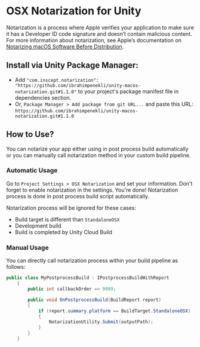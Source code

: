 # OSX Notarization for Unity
Notarization is a process where Apple verifies your application to make sure it has a Developer ID code signature and doesn’t contain malicious content. 
For more information about notarization, see Apple’s documentation on [Notarizing macOS Software Before Distribution](https://developer.apple.com/documentation/security/notarizing_macos_software_before_distribution).

## Install via Unity Package Manager:
* Add `"com.inscept.notarization": "https://github.com/ibrahimpenekli/unity-macos-notarization.git#1.1.0"` to your project's package manifest file in dependencies section.
* Or, `Package Manager > Add package from git URL...` and paste this URL: `https://github.com/ibrahimpenekli/unity-macos-notarization.git#1.1.0`

## How to Use?

You can notarize your app either using in post process build automatically or you can manually call notarization method in your custom build pipeline.

### Automatic Usage

Go to `Project Settings > OSX Notarization` and set your information. Don't forget to enable notarization in the settings. You're done!
Notarization process is done in post process build script automatically. 

Notarization process will be ignored for these cases:
* Build target is different than `StandaloneOSX`
* Development build
* Build is completed by Unity Cloud Build 

### Manual Usage

You can directly call notarization process within your build pipeline as follows:

```csharp
public class MyPostprocessBuild : IPostprocessBuildWithReport
    {
        public int callbackOrder => 9999;

        public void OnPostprocessBuild(BuildReport report)
        {
            if (report.summary.platform == BuildTarget.StandaloneOSX)
            {
                NotarizationUtility.Submit(outputPath);
            }
        }
    }
```
